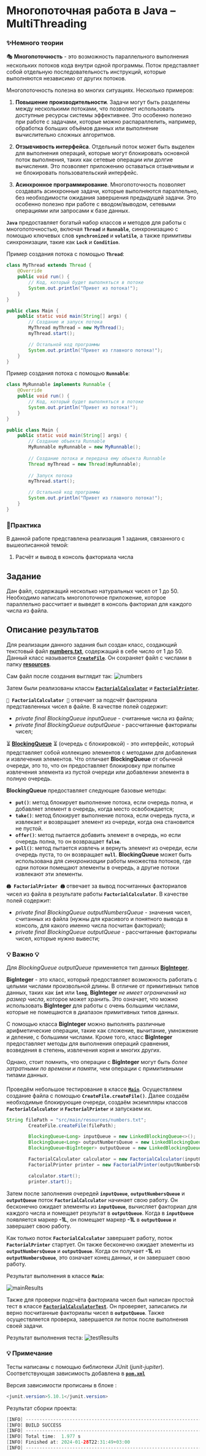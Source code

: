 
# Многопоточная работа в Java – MultiThreading

### ✨Немного теории

🎭 **Многопоточность** - это возможность параллельного выполнения нескольких потоков кода внутри одной программы. Поток представляет собой отдельную последовательность инструкций, которые выполняются независимо от других потоков.

Многопоточность полезна во многих ситуациях. Несколько примеров:

1. **Повышение производительности**. Задачи могут быть разделены между несколькими потоками, что позволяет использовать доступные ресурсы системы эффективнее. Это особенно полезно при работе с задачами, которые можно распараллелить, например, обработка больших объёмов данных или выполнение вычислительно сложных алгоритмов.

2. **Отзывчивость интерфейса**. Отдельный поток может быть выделен для выполнения операций, которые могут блокировать основной поток выполнения, таких как сетевые операции или долгие вычисления. Это позволяет приложению оставаться отзывчивым и не блокировать пользовательский интерфейс.

3. **Асинхронное программирование**. Многопоточность позволяет создавать асинхронные задачи, которые выполняются параллельно, без необходимости ожидания завершения предыдущей задачи. Это особенно полезно при работе с вводом/выводом, сетевыми операциями или запросами к базе данных.

**`Java`** предоставляет богатый набор классов и методов для работы с многопоточностью, включая **`Thread`** и **`Runnable`**, синхронизацию с помощью ключевых слов **`synchronized`** и **`volatile`**, а также примитивы синхронизации, такие как **`Lock`** и **`Condition`**.

Пример создания потока с помощью **`Thread`**:
```java
class MyThread extends Thread {
    @Override
    public void run() {
        // Код, который будет выполняться в потоке
        System.out.println("Привет из потока!");
    }
}

public class Main {
    public static void main(String[] args) {
        // Создание и запуск потока
        MyThread myThread = new MyThread();
        myThread.start();

        // Остальной код программы
        System.out.println("Привет из главного потока!");
    }
}
```

Пример создания потока с помощью **`Runnable`**:
```java
class MyRunnable implements Runnable {
    @Override
    public void run() {
        // Код, который будет выполняться в потоке
        System.out.println("Привет из потока!");
    }
}

public class Main {
    public static void main(String[] args) {
        // Создание объекта Runnable
        MyRunnable myRunnable = new MyRunnable();
        
        // Создание потока и передача ему объекта Runnable
        Thread myThread = new Thread(myRunnable);
        
        // Запуск потока
        myThread.start();

        // Остальной код программы
        System.out.println("Привет из главного потока!");
    }
}
```

### 🚀Практика

В данной работе представлена реализация 1 задания, связанного с вышеописанной темой:
1. Расчёт и вывод в консоль факториала числа
## Задание

Дан файл, содержащий несколько натуральных чисел от 1 до 50. Необходимо написать многопоточное приложение, которое параллельно рассчитает и выведет в консоль факториал для каждого числа из файла.

## Описание результатов

Для реализации данного задания был создан класс, создающий текстовый файл [**numbers.txt**](https://github.com/MironovNikita/sber-homework10/blob/main/src/main/resources/numbers.txt), содержащий в себе число от 1 до 50. Данный класс называется [**`CreateFile`**](https://github.com/MironovNikita/sber-homework10/blob/main/src/main/java/org/example/CreateFile.java). Он сохраняет файл с числами в папку [**resources**](https://github.com/MironovNikita/sber-homework10/tree/main/src/main/resources).

Сам файл после создания выглядит так:
![numbers](https://github.com/MironovNikita/sber-homework10/blob/main/res/numbers.png)

Затем были реализованы классы [**`FactorialCalculator`**](https://github.com/MironovNikita/sber-homework10/blob/main/src/main/java/org/example/FactorialCalculator.java) и [**`FactorialPrinter`**](https://github.com/MironovNikita/sber-homework10/blob/main/src/main/java/org/example/FactorialPrinter.java).

**`🧮 FactorialCalculator 🧮`** отвечает за подсчёт факториала представленных чисел в файле. В качестве полей содержит:
- _private final BlockingQueue<Long> inputQueue_ - считанные числа из файла;
- _private final BlockingQueue<BigInteger> outputQueue_ - рассчитанные факториалы чисел;

⏳ [**BlockingQueue**](https://docs.oracle.com/en/java/javase/20/docs/api/java.base/java/util/concurrent/BlockingQueue.html) ⏳ (очередь с блокировкой) - это интерфейс, который представляет собой коллекцию элементов с методами для добавления и извлечения элементов. Что отличает **BlockingQueue** от обычной очереди, это то, что он предоставляет блокировку при попытке извлечения элемента из пустой очереди или добавлении элемента в полную очередь.

**BlockingQueue** предоставляет следующие базовые методы:

- **`put()`**: метод блокирует выполнение потока, если очередь полна, и добавляет элемент в очередь, когда место освобождается;
- **`take()`**: метод блокирует выполнение потока, если очередь пуста, и извлекает и возвращает элемент из очереди, когда она становится не пустой.
- **`offer()`**: метод пытается добавить элемент в очередь, но если очередь полна, то он возвращает **`false`**.
- **`poll()`**: метод пытается извлечь и вернуть элемент из очереди, если очередь пуста, то он возвращает **`null`**.
**BlockingQueue** может быть использована для _синхронизации_ работы множества потоков, где одни потоки помещают элементы в очередь, а другие потоки извлекают эти элементы.

**`🖨️ FactorialPrinter 🖨️`** отвечает за вывод посчитанных факториалов чисел из файла в результате работы **`FactorialCalculator`**. В качестве полей содержит:
- _private final BlockingQueue<Long> outputNumbersQueue_ - значения чисел, считанных из файла (нужны для красивого и понятного вывода в консоль, для какого именно числа посчитан факториал);
- _private final BlockingQueue<BigInteger> outputQueue_ - рассчитанные факториалы чисел, которые нужно вывести;

### 💡 Важно 💡
Для _BlockingQueue<BigInteger> outputQueue_ применяется тип данных [**BigInteger**](https://docs.oracle.com/en/java/javase/17/docs/api/java.base/java/math/BigInteger.html).

**BigInteger** - это класс, который предоставляет возможность работать с целыми числами произвольной длины. В отличие от примитивных типов данных, таких как **`int`** или **`long`**, **BigInteger** _не имеет ограничений на размер числа_, которое может хранить. Это означает, что можно использовать **BigInteger** для работы с очень большими числами, которые не помещаются в диапазон примитивных типов данных.

С помощью класса **BigInteger** можно выполнять различные арифметические операции, такие как сложение, вычитание, умножение и деление, с большими числами. Кроме того, класс **BigInteger** предоставляет методы для выполнения операций сравнения, возведения в степень, извлечения корня и многих других.

Однако, стоит помнить, что операции с **BigInteger** могут быть _более затратными по времени и памяти_, чем операции с примитивными типами данных.

####
Проведём небольшое тестирование в классе [**`Main`**](https://github.com/MironovNikita/sber-homework10/blob/main/src/main/java/org/example/Main.java). Осуществляем создание файла с помощью **`CreateFile.createFile()`**. Далее создаём необходимые блокирующие очереди, создаём экземпляры классов **`FactorialCalculator`** и **`FactorialPrinter`** и запускаем их.
```java
String filePath = "src/main/resources/numbers.txt";
        CreateFile.createFile(filePath);

        BlockingQueue<Long> inputQueue = new LinkedBlockingQueue<>();
        BlockingQueue<Long> outputNumbersQueue = new LinkedBlockingQueue<>();
        BlockingQueue<BigInteger> outputQueue = new LinkedBlockingQueue<>();

        FactorialCalculator calculator = new FactorialCalculator(inputQueue, outputQueue);
        FactorialPrinter printer = new FactorialPrinter(outputNumbersQueue, outputQueue);

        calculator.start();
        printer.start();
```

Затем после заполнения очередей **`inputQueue`**, **`outputNumbersQueue`** и **`outputQueue`** поток **`FactorialCalculator`** начинает свою работу. Он бесконечно ожидает элементы из **`inputQueue`**, вычисляет факториал для каждого числа и помещает результат в **`outputQueue`**. Когда в **`inputQueue`** появляется маркер **-1L**, он помещает маркер **-1L** в **`outputQueue`** и завершает свою работу.

Как только поток **`FactorialCalculator`** завершает работу, поток **`FactorialPrinter`** стартует. Он также бесконечно ожидает элементы из **`outputNumbersQueue`** и **`outputQueue`**. Когда он получает **-1L** из **`outputNumbersQueue`**, это означает конец данных, и он завершает свою работу.

Результат выполнения в классе **`Main`**:

![mainResults](https://github.com/MironovNikita/sber-homework10/blob/main/res/mainResults.png)

Также для проверки подсчёта факториала чисел был написан простой тест в классе [**`FactorialCalculatorTest`**](https://github.com/MironovNikita/sber-homework10/blob/main/src/test/java/org/example/FactorialCalculatorTest.java). Он проверяет, записались ли верно посчитанные факториалы чисел в **`outputQueue`**. Также осуществляется проверка, завершается ли поток после выполнения своей задачи.

Результат выполнения теста:
![testResults](https://github.com/MironovNikita/sber-homework10/blob/main/res/testResults.png)

### 💡 Примечание

Тесты написаны с помощью библиотеки JUnit (*junit-jupiter*). Соответствующая зависимость добавлена в [**`pom.xml`**](https://github.com/MironovNikita/sber-homework10/blob/main/pom.xml) 

Версия зависимости прописаны в блоке *<properties> </properties>*:

```java
<junit.version>5.10.1</junit.version>
```

Результат сборки проекта:

```java
[INFO] ------------------------------------------------------------------------
[INFO] BUILD SUCCESS
[INFO] ------------------------------------------------------------------------
[INFO] Total time:  1.977 s
[INFO] Finished at: 2024-01-28T22:31:49+03:00
[INFO] ------------------------------------------------------------------------
```






